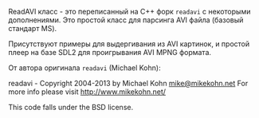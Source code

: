 
ReadAVI класс - это переписанный на С++ форк `readavi` с некоторыми дополнениями.
Это простой класс для парсинга AVI файла (базовый стандарт MS).

Присутствуют примеры для выдергивания из AVI картинок, 
и простой плеер на базе SDL2 для проигрывания AVI MPNG формата.

От автора оригинала `readavi` (Michael Kohn):

readavi - Copyright 2004-2013 by Michael Kohn <mike@mikekohn.net>
For more info please visit http://www.mikekohn.net/

This code falls under the BSD license.
